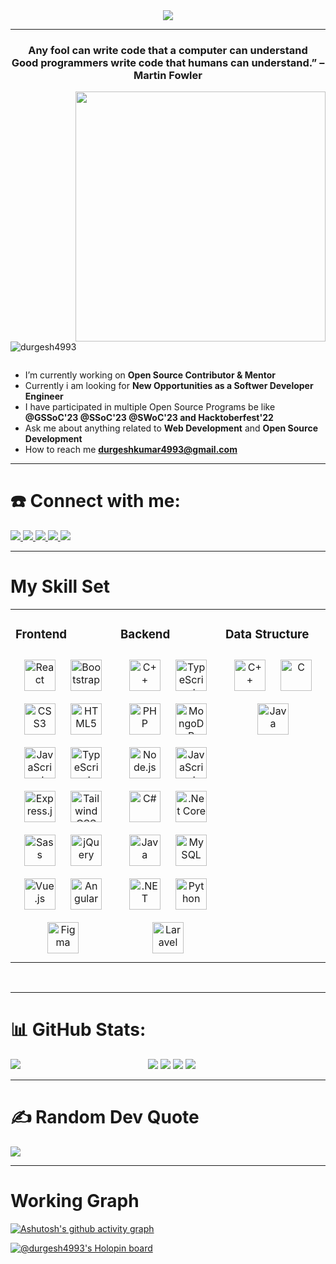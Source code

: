 <div align="center">
<img src="https://github.com/Durgesh4993/Durgesh4993/assets/98798977/16237a4a-5013-4ae9-9e21-857af5875581" align="center" />
</div>  


-----------------------------------------------------------------------------------------------------------------------------------------------------------------------------------------------------------------------------------------------

<h3 align="center">Any fool can write code that a computer can understand </br> Good programmers write code that humans can understand.” – Martin Fowler</h3>


<img align="right" alt="" width="400" src="#"/>



<p align="left"> <img src="https://komarev.com/ghpvc/?username=durgesh4993&label=Profile%20views&color=0e75b6&style=flat" alt="durgesh4993" /> </p>


<p align="left"> <a href="https://twitter.com/" target="blank"><img src="https://img.shields.io/twitter/follow/?logo=twitter&style=for-the-badge" alt="" /></a> </p>

- I’m currently working on **Open Source Contributor & Mentor**
- Currently i am looking for **New Opportunities as a Softwer Developer Engineer** 
- I have participated in multiple Open Source Programs be like **@GSSoC'23 @SSoC'23 @SWoC'23 and Hacktoberfest'22**
- Ask me about anything related to **Web Development** and **Open Source Development**  
- How to reach me **durgeshkumar4993@gmail.com**

-----------------------------------------------------------------------------------------------------------------------------------------------------------------------------------------------------------------------------------------------

# ☎️ Connect with me:
<a href="https://www.linkedin.com/in/durgesh4993/">
		<img src="https://img.shields.io/badge/LinkedIn-0077B5?style=for-the-badge&logo=linkedin&logoColor=white" />
	</a>
 
   <a href="http://durgesh4993.great-site.net/?i=1">
		<img src="https://img.shields.io/badge/portfolio-1AA260?style=for-the-badge&logo=About.me&logoColor=white" />
	</a>
   <a href="https://leetcode.com/durgesh4993/">
		<img src="https://img.shields.io/badge/-LeetCode-FFA116?style=for-the-badge&logo=LeetCode&logoColor=black" />
	</a>
	<a href="https://twitter.com/durgesh4993">
		<img src="https://img.shields.io/badge/Twitter-1DA1F2?style=for-the-badge&logo=twitter&logoColor=white" />
	</a>
	<a href="https://dev.to/durgesh4993">
		<img src="https://img.shields.io/badge/dev.to-0A0A0A?style=for-the-badge&logo=devdotto&logoColor=white" />
	</a>

-----------------------------------------------------------------------------------------------------------------------------------------------------------------------------------------------------------------------------------------------
 
# My Skill Set  
<table><tr><td valign="top" width="33%">




### Frontend  
<div align="center">  
<a href="https://reactjs.org/" target="_blank"><img style="margin: 10px" src="https://profilinator.rishav.dev/skills-assets/react-original-wordmark.svg" alt="React" height="50" /></a>  
<a href="https://getbootstrap.com/docs/3.4/javascript/" target="_blank"><img style="margin: 10px" src="https://profilinator.rishav.dev/skills-assets/bootstrap-plain.svg" alt="Bootstrap" height="50" /></a>  
<a href="https://www.w3schools.com/css/" target="_blank"><img style="margin: 10px" src="https://profilinator.rishav.dev/skills-assets/css3-original-wordmark.svg" alt="CSS3" height="50" /></a>  
<a href="https://en.wikipedia.org/wiki/HTML5" target="_blank"><img style="margin: 10px" src="https://profilinator.rishav.dev/skills-assets/html5-original-wordmark.svg" alt="HTML5" height="50" /></a>  
<a href="https://www.javascript.com/" target="_blank"><img style="margin: 10px" src="https://profilinator.rishav.dev/skills-assets/javascript-original.svg" alt="JavaScript" height="50" /></a>  
<a href="https://www.typescriptlang.org/" target="_blank"><img style="margin: 10px" src="https://profilinator.rishav.dev/skills-assets/typescript-original.svg" alt="TypeScript" height="50" /></a>  
<a href="https://expressjs.com/" target="_blank"><img style="margin: 10px" src="https://profilinator.rishav.dev/skills-assets/express-original-wordmark.svg" alt="Express.js" height="50" /></a>  
<a href="https://www.tailwindcss.com/" target="_blank"><img style="margin: 10px" src="https://profilinator.rishav.dev/skills-assets/tailwindcss.svg" alt="Tailwind CSS" height="50" /></a>  
<a href="https://sass-lang.com/" target="_blank"><img style="margin: 10px" src="https://profilinator.rishav.dev/skills-assets/sass-original.svg" alt="Sass" height="50" /></a>  
<a href="https://jquery.com/" target="_blank"><img style="margin: 10px" src="https://profilinator.rishav.dev/skills-assets/jquery.png" alt="jQuery" height="50" /></a>  
<a href="https://vuejs.org/" target="_blank"><img style="margin: 10px" src="https://profilinator.rishav.dev/skills-assets/vuejs-original-wordmark.svg" alt="Vue.js" height="50" /></a>  
<a href="https://angular.io/" target="_blank"><img style="margin: 10px" src="https://profilinator.rishav.dev/skills-assets/angularjs-original.svg" alt="Angular" height="50" /></a>  
<a href="https://www.figma.com/" target="_blank"><img style="margin: 10px" src="https://profilinator.rishav.dev/skills-assets/figma-icon.svg" alt="Figma" height="50" /></a>  
</div>

</td><td valign="top" width="33%">



### Backend  
<div align="center">  
<a href="https://www.cplusplus.com/" target="_blank"><img style="margin: 10px" src="https://profilinator.rishav.dev/skills-assets/cplusplus-original.svg" alt="C++" height="50" /></a>  
<a href="https://www.typescriptlang.org/" target="_blank"><img style="margin: 10px" src="https://profilinator.rishav.dev/skills-assets/typescript-original.svg" alt="TypeScript" height="50" /></a>  
<a href="https://www.php.net/" target="_blank"><img style="margin: 10px" src="https://profilinator.rishav.dev/skills-assets/php-original.svg" alt="PHP" height="50" /></a>  
<a href="https://www.mongodb.com/" target="_blank"><img style="margin: 10px" src="https://profilinator.rishav.dev/skills-assets/mongodb-original-wordmark.svg" alt="MongoDB" height="50" /></a>  
<a href="https://nodejs.org/" target="_blank"><img style="margin: 10px" src="https://profilinator.rishav.dev/skills-assets/nodejs-original-wordmark.svg" alt="Node.js" height="50" /></a>  
<a href="https://www.javascript.com/" target="_blank"><img style="margin: 10px" src="https://profilinator.rishav.dev/skills-assets/javascript-original.svg" alt="JavaScript" height="50" /></a>  
<a href="https://docs.microsoft.com/en-us/dotnet/csharp/" target="_blank"><img style="margin: 10px" src="https://profilinator.rishav.dev/skills-assets/csharp-original.svg" alt="C#" height="50" /></a>  
<a href="https://dotnet.microsoft.com/download" target="_blank"><img style="margin: 10px" src="https://profilinator.rishav.dev/skills-assets/dotnetcore.png" alt=".Net Core" height="50" /></a>  
<a href="https://www.java.com/" target="_blank"><img style="margin: 10px" src="https://profilinator.rishav.dev/skills-assets/java-original-wordmark.svg" alt="Java" height="50" /></a>  
<a href="https://www.mysql.com/" target="_blank"><img style="margin: 10px" src="https://profilinator.rishav.dev/skills-assets/mysql-original-wordmark.svg" alt="MySQL" height="50" /></a>  
<a href="https://dotnet.microsoft.com/download/dotnet-framework" target="_blank"><img style="margin: 10px" src="https://profilinator.rishav.dev/skills-assets/dot-net-original-wordmark.svg" alt=".NET" height="50" /></a>  
<a href="https://www.python.org/" target="_blank"><img style="margin: 10px" src="https://profilinator.rishav.dev/skills-assets/python-original.svg" alt="Python" height="50" /></a>  
<a href="https://laravel.com/" target="_blank"><img style="margin: 10px" src="https://profilinator.rishav.dev/skills-assets/laravel-plain-wordmark.svg" alt="Laravel" height="50" /></a>  
</div>
</td><td valign="top" width="33%">



### Data Structure
<div align="center">  
<a href="https://www.cplusplus.com/" target="_blank"><img style="margin: 10px" src="https://profilinator.rishav.dev/skills-assets/cplusplus-original.svg" alt="C++" height="50" /></a>  
<a href="https://www.cprogramming.com/" target="_blank"><img style="margin: 10px" src="https://profilinator.rishav.dev/skills-assets/c-original.svg" alt="C" height="50" /></a>  
<a href="https://www.java.com/" target="_blank"><img style="margin: 10px" src="https://profilinator.rishav.dev/skills-assets/java-original-wordmark.svg" alt="Java" height="50" /></a>  
</div>
</td></tr></table>  
<br/>

-----------------------------------------------------------------------------------------------------------------------------------------------------------------------------------------------------------------------------------------------


# 📊 GitHub Stats:
![](http://github-profile-summary-cards.vercel.app/api/cards/profile-details?username=Durgesh4993&theme=algolia)
<span style="padding:200px"> 
![](http://github-profile-summary-cards.vercel.app/api/cards/repos-per-language?username=Durgesh4993&theme=algolia)
![](http://github-profile-summary-cards.vercel.app/api/cards/most-commit-language?username=Durgesh4993&theme=algolia)
![](http://github-profile-summary-cards.vercel.app/api/cards/stats?username=Durgesh4993&theme=algolia)
![](http://github-profile-summary-cards.vercel.app/api/cards/productive-time?username=Durgesh4993&theme=algolia&utcOffset=8)
<span>

-----------------------------------------------------------------------------------------------------------------------------------------------------------------------------------------------------------------------------------------------

# ✍️ Random Dev Quote
![](https://quotes-github-readme.vercel.app/api?type=horizontal&theme=radical)

-----------------------------------------------------------------------------------------------------------------------------------------------------------------------------------------------------------------------------------------------
# Working Graph

[![Ashutosh's github activity graph](https://github-readme-activity-graph.vercel.app/graph?username=Durgesh4993&bg_color=01030e&color=f4ddf2&line=e0e0e0&point=9892ed&area=true&hide_border=true)](https://github.com/ashutosh00710/github-readme-activity-graph)

[![@durgesh4993's Holopin board](https://holopin.me/durgesh4993)](https://holopin.io/@durgesh4993)
